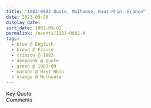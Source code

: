 ```yaml
---
title: "1983-0902 Quote, Mulhouse, Haut-Rhin, France"
date: 2023-09-30
display_date: 
sort_date: 1983-09-02
permalink: /events/1983-0902-b
tags:
  - blue @ English
  - brown @ France
  - crimson @ 1983
  - deeppink @ Quote
  - green @ 1983-09
  - maroon @ Haut-Rhin
  - orange @ Mulhouse
---
```


<wave-list>
  <list-title color="green" width="75">Key Quote</list-title>
  <list-item color="BlanchedAlmond"  width="200"></list-item>
  <list-item color="Lavender"></list-item>
  <list-item color="BlanchedAlmond"></list-item>
</wave-list>

<br>

<wave-list>
  <list-title color="green" width="75">Comments</list-title>
  <list-item color="BlanchedAlmond"  width="200"></list-item>
  <list-item color="Lavender"></list-item>
  <list-item color="BlanchedAlmond"></list-item>
</wave-list>